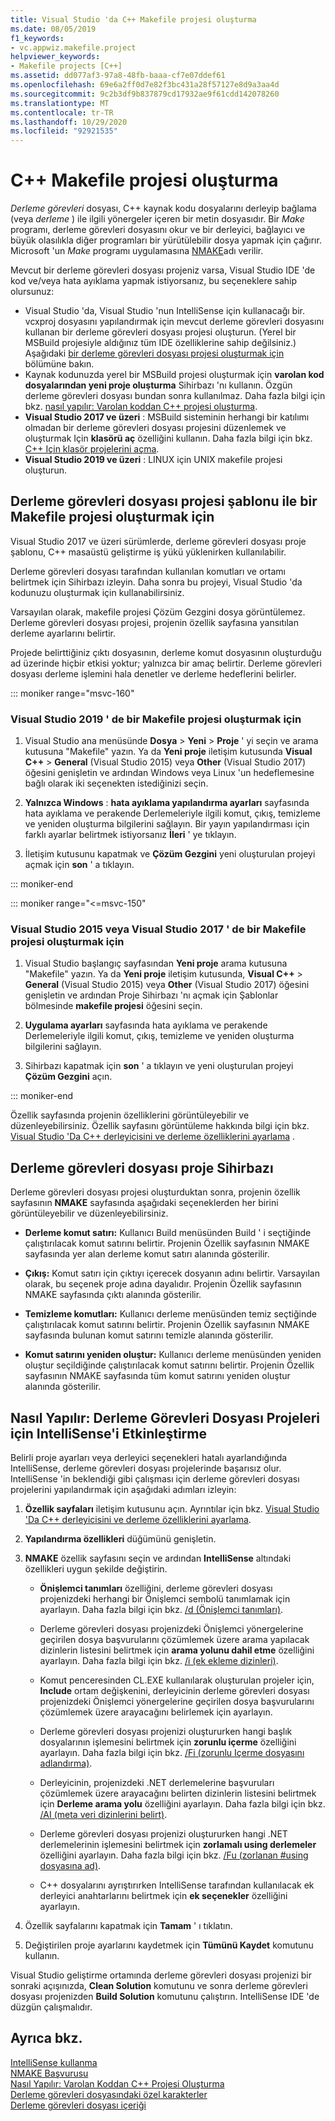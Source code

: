 ```yaml
---
title: Visual Studio 'da C++ Makefile projesi oluşturma
ms.date: 08/05/2019
f1_keywords:
- vc.appwiz.makefile.project
helpviewer_keywords:
- Makefile projects [C++]
ms.assetid: dd077af3-97a8-48fb-baaa-cf7e07ddef61
ms.openlocfilehash: 69e6a2ff0d7e82f3bc431a28f57127e8d9a3aa4d
ms.sourcegitcommit: 9c2b3df9b837879cd17932ae9f61cdd142078260
ms.translationtype: MT
ms.contentlocale: tr-TR
ms.lasthandoff: 10/29/2020
ms.locfileid: "92921535"
---
```

# <a name="create-a-c-makefile-project"></a>C++ Makefile projesi oluşturma

*Derleme görevleri* dosyası, C++ kaynak kodu dosyalarını derleyip bağlama (veya *derleme* ) ile ilgili yönergeler içeren bir metin dosyasıdır. Bir *Make* programı, derleme görevleri dosyasını okur ve bir derleyici, bağlayıcı ve büyük olasılıkla diğer programları bir yürütülebilir dosya yapmak için çağırır. Microsoft 'un *Make* programı uygulamasına [NMAKE](nmake-reference.md)adı verilir.

Mevcut bir derleme görevleri dosyası projeniz varsa, Visual Studio IDE 'de kod ve/veya hata ayıklama yapmak istiyorsanız, bu seçeneklere sahip olursunuz:

- Visual Studio 'da, Visual Studio 'nun IntelliSense için kullanacağı bir. vcxproj dosyasını yapılandırmak için mevcut derleme görevleri dosyasını kullanan bir derleme görevleri dosyası projesi oluşturun. (Yerel bir MSBuild projesiyle aldığınız tüm IDE özelliklerine sahip değilsiniz.) Aşağıdaki [bir derleme görevleri dosyası projesi oluşturmak için](#create_a_makefile_project) bölümüne bakın.
- Kaynak kodunuzda yerel bir MSBuild projesi oluşturmak için **varolan kod dosyalarından yeni proje oluşturma** Sihirbazı 'nı kullanın. Özgün derleme görevleri dosyası bundan sonra kullanılmaz. Daha fazla bilgi için bkz. [nasıl yapılır: Varolan koddan C++ projesi oluşturma](../how-to-create-a-cpp-project-from-existing-code.md).
- **Visual Studio 2017 ve üzeri** : MSBuild sisteminin herhangi bir katılımı olmadan bir derleme görevleri dosyası projesini düzenlemek ve oluşturmak Için **klasörü aç** özelliğini kullanın. Daha fazla bilgi için bkz. [C++ Için klasör projelerini açma](../open-folder-projects-cpp.md).
- **Visual Studio 2019 ve üzeri** : LINUX için UNIX makefile projesi oluşturun.

## <a name="a-namecreate_a_makefile_project-to-create-a-makefile-project-with-the-makefile-project-template"></a><a name="create_a_makefile_project"> Derleme görevleri dosyası projesi şablonu ile bir Makefile projesi oluşturmak için

Visual Studio 2017 ve üzeri sürümlerde, derleme görevleri dosyası proje şablonu, C++ masaüstü geliştirme iş yükü yüklenirken kullanılabilir.

Derleme görevleri dosyası tarafından kullanılan komutları ve ortamı belirtmek için Sihirbazı izleyin. Daha sonra bu projeyi, Visual Studio 'da kodunuzu oluşturmak için kullanabilirsiniz.

Varsayılan olarak, makefile projesi Çözüm Gezgini dosya görüntülemez. Derleme görevleri dosyası projesi, projenin özellik sayfasına yansıtılan derleme ayarlarını belirtir.

Projede belirttiğiniz çıktı dosyasının, derleme komut dosyasının oluşturduğu ad üzerinde hiçbir etkisi yoktur; yalnızca bir amaç belirtir. Derleme görevleri dosyası derleme işlemini hala denetler ve derleme hedeflerini belirler.

::: moniker range="msvc-160"

### <a name="to-create-a-makefile-project-in-visual-studio-2019"></a>Visual Studio 2019 ' de bir Makefile projesi oluşturmak için

1. Visual Studio ana menüsünde **Dosya**  >  **Yeni**  >  **Proje** ' yi seçin ve arama kutusuna "Makefile" yazın. Ya da **Yeni proje** iletişim kutusunda **Visual C++**  >  **General** (Visual Studio 2015) veya **Other** (Visual Studio 2017) öğesini genişletin ve ardından Windows veya Linux 'un hedeflemesine bağlı olarak iki seçenekten istediğinizi seçin.

1. **Yalnızca Windows** : **hata ayıklama yapılandırma ayarları** sayfasında hata ayıklama ve perakende Derlemeleriyle ilgili komut, çıkış, temizleme ve yeniden oluşturma bilgilerini sağlayın. Bir yayın yapılandırması için farklı ayarlar belirtmek istiyorsanız **İleri** ' ye tıklayın.

1. İletişim kutusunu kapatmak ve **Çözüm Gezgini** yeni oluşturulan projeyi açmak için **son** ' a tıklayın.

::: moniker-end

::: moniker range="<=msvc-150"

### <a name="to-create-a-makefile-project-in-visual-studio-2015-or-visual-studio-2017"></a>Visual Studio 2015 veya Visual Studio 2017 ' de bir Makefile projesi oluşturmak için

1. Visual Studio başlangıç sayfasından **Yeni proje** arama kutusuna "Makefile" yazın. Ya da **Yeni proje** iletişim kutusunda, **Visual C++**  >  **General** (Visual Studio 2015) veya **Other** (Visual Studio 2017) öğesini genişletin ve ardından Proje Sihirbazı 'nı açmak için Şablonlar bölmesinde **makefile projesi** öğesini seçin.

1. **Uygulama ayarları** sayfasında hata ayıklama ve perakende Derlemeleriyle ilgili komut, çıkış, temizleme ve yeniden oluşturma bilgilerini sağlayın.

1. Sihirbazı kapatmak için **son** ' a tıklayın ve yeni oluşturulan projeyi **Çözüm Gezgini** açın.

::: moniker-end

Özellik sayfasında projenin özelliklerini görüntüleyebilir ve düzenleyebilirsiniz. Özellik sayfasını görüntüleme hakkında bilgi için bkz. [Visual Studio 'Da C++ derleyicisini ve derleme özelliklerini ayarlama](../working-with-project-properties.md) .

## <a name="makefile-project-wizard"></a>Derleme görevleri dosyası proje Sihirbazı

Derleme görevleri dosyası projesi oluşturduktan sonra, projenin özellik sayfasının **NMAKE** sayfasında aşağıdaki seçeneklerden her birini görüntüleyebilir ve düzenleyebilirsiniz.

- **Derleme komut satırı:** Kullanıcı Build menüsünden Build ' i seçtiğinde çalıştırılacak komut satırını belirtir. Projenin Özellik sayfasının NMAKE sayfasında yer alan derleme komut satırı alanında gösterilir.

- **Çıkış:** Komut satırı için çıktıyı içerecek dosyanın adını belirtir. Varsayılan olarak, bu seçenek proje adına dayalıdır. Projenin Özellik sayfasının NMAKE sayfasında çıktı alanında gösterilir.

- **Temizleme komutları:** Kullanıcı derleme menüsünden temiz seçtiğinde çalıştırılacak komut satırını belirtir. Projenin Özellik sayfasının NMAKE sayfasında bulunan komut satırını temizle alanında gösterilir.

- **Komut satırını yeniden oluştur:** Kullanıcı derleme menüsünden yeniden oluştur seçildiğinde çalıştırılacak komut satırını belirtir. Projenin Özellik sayfasının NMAKE sayfasında tüm komut satırını yeniden oluştur alanında gösterilir.

## <a name="how-to-enable-intellisense-for-makefile-projects"></a>Nasıl Yapılır: Derleme Görevleri Dosyası Projeleri için IntelliSense'i Etkinleştirme

Belirli proje ayarları veya derleyici seçenekleri hatalı ayarlandığında IntelliSense, derleme görevleri dosyası projelerinde başarısız olur. IntelliSense 'in beklendiği gibi çalışması için derleme görevleri dosyası projelerini yapılandırmak için aşağıdaki adımları izleyin:

1. **Özellik sayfaları** iletişim kutusunu açın. Ayrıntılar için bkz. [Visual Studio 'Da C++ derleyicisini ve derleme özelliklerini ayarlama](../working-with-project-properties.md).

1. **Yapılandırma özellikleri** düğümünü genişletin.

1. **NMAKE** özellik sayfasını seçin ve ardından **IntelliSense** altındaki özellikleri uygun şekilde değiştirin.

   - **Önişlemci tanımları** özelliğini, derleme görevleri dosyası projenizdeki herhangi bir Önişlemci sembolü tanımlamak için ayarlayın. Daha fazla bilgi için bkz. [/d (Önişlemci tanımları)](d-preprocessor-definitions.md).

   - Derleme görevleri dosyası projenizdeki Önişlemci yönergelerine geçirilen dosya başvurularını çözümlemek üzere arama yapılacak dizinlerin listesini belirtmek için **arama yolunu dahil etme** özelliğini ayarlayın. Daha fazla bilgi için bkz. [/i (ek ekleme dizinleri)](i-additional-include-directories.md).

   - Komut penceresinden CL.EXE kullanılarak oluşturulan projeler için, **Include** ortam değişkenini, derleyicinin derleme görevleri dosyası projenizdeki Önişlemci yönergelerine geçirilen dosya başvurularını çözümlemek üzere arayacağını belirlemek için ayarlayın.

   - Derleme görevleri dosyası projenizi oluştururken hangi başlık dosyalarının işlemesini belirtmek için **zorunlu içerme** özelliğini ayarlayın. Daha fazla bilgi için bkz. [/Fi (zorunlu Içerme dosyasını adlandırma)](fi-name-forced-include-file.md).

   - Derleyicinin, projenizdeki .NET derlemelerine başvuruları çözümlemek üzere arayacağını belirten dizinlerin listesini belirtmek için **Derleme arama yolu** özelliğini ayarlayın. Daha fazla bilgi için bkz. [/AI (meta veri dizinlerini belirt)](ai-specify-metadata-directories.md).

   - Derleme görevleri dosyası projenizi oluştururken hangi .NET derlemelerinin işlemesini belirtmek için **zorlamalı using derlemeler** özelliğini ayarlayın. Daha fazla bilgi için bkz. [/Fu (zorlanan #using dosyasına ad)](fu-name-forced-hash-using-file.md).

   - C++ dosyalarını ayrıştırırken IntelliSense tarafından kullanılacak ek derleyici anahtarlarını belirtmek için **ek seçenekler** özelliğini ayarlayın.

1. Özellik sayfalarını kapatmak için **Tamam** ' ı tıklatın.

1. Değiştirilen proje ayarlarını kaydetmek için **Tümünü Kaydet** komutunu kullanın.

Visual Studio geliştirme ortamında derleme görevleri dosyası projenizi bir sonraki açışınızda, **Clean Solution** komutunu ve sonra derleme görevleri dosyası projenizden **Build Solution** komutunu çalıştırın. IntelliSense IDE 'de düzgün çalışmalıdır.

## <a name="see-also"></a>Ayrıca bkz.

[IntelliSense kullanma](/visualstudio/ide/using-intellisense)<br>
[NMAKE Başvurusu](nmake-reference.md)<br>
[Nasıl Yapılır: Varolan Koddan C++ Projesi Oluşturma](../how-to-create-a-cpp-project-from-existing-code.md)<br>
[Derleme görevleri dosyasındaki özel karakterler](special-characters-in-a-makefile.md)<br/>
[Derleme görevleri dosyası içeriği](contents-of-a-makefile.md)<br/>
